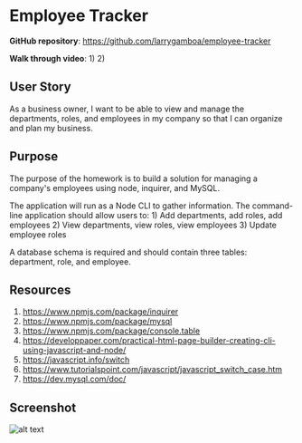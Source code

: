 # Employee Tracker

**GitHub repository**:
https://github.com/larrygamboa/employee-tracker

**Walk through video**:
1) 
2) 

## User Story
As a business owner, I want to be able to view and manage the departments, roles, and employees in my company so that I can organize and plan my business.

## Purpose

The purpose of the homework is to build a solution for managing a company's employees using node, inquirer, and MySQL.

The application will run as a Node CLI to gather information. The command-line application should allow users to:
    1) Add departments, add roles, add employees
    2) View departments, view roles, view employees
    3) Update employee roles

A database schema is required and should contain three tables: department, role, and employee.

## Resources

1) https://www.npmjs.com/package/inquirer
2) https://www.npmjs.com/package/mysql
3) https://www.npmjs.com/package/console.table
4) https://developpaper.com/practical-html-page-builder-creating-cli-using-javascript-and-node/
5) https://javascript.info/switch
6) https://www.tutorialspoint.com/javascript/javascript_switch_case.htm
7) https://dev.mysql.com/doc/

## Screenshot

![alt text](https://github.com/larrygamboa/employee-tracker/blob/main/command-line-screenshot-new.png)
